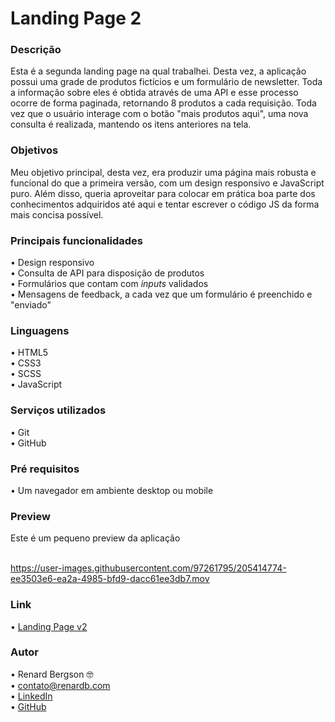 # Landing Page 2

### Descrição
Esta é a segunda landing page na qual trabalhei. Desta vez, a aplicação possui uma grade de produtos fictícios e um formulário de newsletter. Toda a informação sobre eles é obtida através de uma API e esse processo ocorre de forma paginada, retornando 8 produtos a cada requisição. Toda vez que o usuário interage com o botão "mais produtos aqui", uma nova consulta é realizada, mantendo os itens anteriores na tela.

### Objetivos
Meu objetivo principal, desta vez, era produzir uma página mais robusta e funcional do que a primeira versão, com um design responsivo e JavaScript puro. Além disso, queria aproveitar para colocar em prática boa parte dos conhecimentos adquiridos até aqui e tentar escrever o código JS da forma mais concisa possível.

### Principais funcionalidades
  •	Design responsivo <br>
  •	Consulta de API para disposição de produtos <br>
  •	Formulários que contam com <i>inputs</i> validados <br>
  •	Mensagens de feedback, a cada vez que um formulário é preenchido e "enviado"
  
### Linguagens
  •	HTML5 <br>
  •	CSS3  <br>
  •	SCSS  <br>
  •	JavaScript

### Serviços utilizados
  •	Git <br>
  •	GitHub

### Pré requisitos
  •	Um navegador em ambiente desktop ou mobile
  
### Preview
Este é um pequeno preview da aplicação <br> 
<br>

https://user-images.githubusercontent.com/97261795/205414774-ee3503e6-ea2a-4985-bfd9-dacc61ee3db7.mov

### Link
  •	[Landing Page v2](https://landing-page-v2-rb.netlify.app) 

### Autor
  •	Renard Bergson 🤓 <br>
	•	contato@renardb.com <br>
	•	[LinkedIn](https://www.linkedin.com/in/renardbergson) <br>
	•	[GitHub](https://www.github.com/renardbergson)
